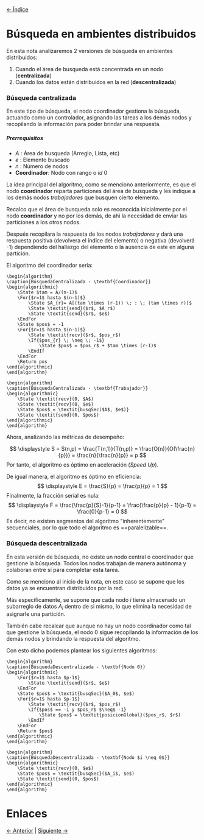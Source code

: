 [<- Índice](../ComputacionDistribuida.md)
# Búsqueda en ambientes distribuidos

En esta nota analizaremos 2 versiones de búsqueda en ambientes distribuidos:

1. Cuando el área de busqueda está concentrada en un nodo (**centralizada**)
2. Cuando los datos están distribuidos en la red (**descentralizada**)

### Búsqueda centralizada

En este tipo de búsqueda, el nodo coordinador gestiona la búsqueda, actuando como un controlador, asignando las tareas a los demás nodos y recopilando la información para poder brindar una respuesta.

##### Prerrequisitos

- $A$ : Área de busqueda (Arreglo, Lista, etc)
- $e$ : Elemento buscado
- $n$ : Número de nodos
- **Coordinador**: Nodo con rango o *id* 0

La idea principal del algoritmo, como se menciono anteriormente, es que el nodo **coordinador** reparta particiones del área de busqueda y les indique a los demás nodos *trabajadores* que busquen cierto elemento.

Recalco que el área de busqueda solo es reconocida inicialmente por el nodo **coordinador** y no por los demás, de ahi la necesidad de enviar las particiones a los otros nodos.

Después recopilara la respuesta de los nodos *trabajadores* y dará una respuesta positiva (devolvera el índice del elemento) o negativa (devolverá -1) dependiendo del hallazgo del elemento o la ausencia de este en alguna partición.

El algoritmo del coordinador sería:

```pseudo
\begin{algorithm}
\caption{BúsquedaCentralizada - \textbf{Coordinador}}
\begin{algorithmic}
	\State $tam = A/(n-1)$
	\For{$r=1$ hasta $(n-1)$}
		\State $A_{r}= A[(tam \times (r-1)) \; : \; (tam \times r)]$
		\State \textit{send}($r$, $A_r$)
		\State \textit{send}($r$, $e$)
    \EndFor
	\State $pos$ = -1
	\For{$r=1$ hasta $(n-1)$}
		\State \textit{recv}($r$, $pos_r$)
		\If{$pos_{r} \; \neq \; -1$}
			\State $pos$ = $pos_r$ + $tam \times (r-1)$
        \EndIf
    \EndFor
	\Return pos
\end{algorithmic}
\end{algorithm}
```

```pseudo
\begin{algorithm}
\caption{BúsquedaCentralizada - \textbf{Trabajador}}
\begin{algorithmic}
	\State \textit{recv}(0, $A$)
	\State \textit{recv}(0, $e$)
	\State $pos$ = \textit{busqSec($A$, $e$)}
	\State \textit{send}(0, $pos$)
\end{algorithmic}
\end{algorithm}
```

Ahora, analizando las métricas de desempeño:

$$
\displaystyle
S = S(n,p) = \frac{T(n,1)}{T(n,p)} = \frac{O(n)}{O(\frac{n}{p})} = \frac{n}{\frac{n}{p}} = p
$$
Por tanto, el algoritmo es óptimo en aceleración (*Speed Up*).

De igual manera, el algoritmo es óptimo en eficiencia:
$$
\displaystyle
E = \frac{S}{p} = \frac{p}{p} = 1
$$
Finalmente, la fracción seríal es nula:
$$
\displaystyle
F = \frac{\frac{p}{S}-1}{p-1} = \frac{\frac{p}{p} - 1}{p-1} = \frac{0}{p-1} = 0
$$
Es decir, no existen segmentos del algoritmo "inherentemente" secuenciales, por lo que todo el algoritmo es ==paralelizable==.

### Búsqueda descentralizada

En esta versión de búsqueda, no existe un nodo central o coordinador que gestione la búsqueda.
Todos los nodos trabajan de manera autónoma y colaboran entre sí para completar esta tarea.

Como se menciono al inicio de la nota, en este caso se supone que los datos ya se encuentran distribuidos por la red.

Más específicamente, se supone que cada nodo $i$ tiene almacenado un subarreglo de datos $A_i$ dentro de si mismo, lo que elimina la necesidad de asignarle una partición.

También cabe recalcar que aunque no hay un nodo coordinador como tal que gestione la búsqueda, el nodo 0 sigue recopilando la información de los demás nodos y brindando la respuesta del algoritmo.

Con esto dicho podemos plantear los siguientes algoritmos:

```pseudo
\begin{algorithm}
\caption{BúsquedaDescentralizada - \textbf{Nodo 0}}
\begin{algorithmic}
	\For{$r=1$ hasta $p-1$}
		\State \textit{send}($r$, $e$)
    \EndFor
    \State $pos$ = \textit{busqSec}($A_0$, $e$)
    \For{$r=1$ hasta $p-1$}
	    \State \textit{recv}($r$, $pos_r$)
	    \If{$pos$ == -1 y $pos_r$ $\neq$ -1}
			\State $pos$ = \textit{posicionGlobal}($pos_r$, $r$)
        \EndIf
    \EndFor
	\Return $pos$
\end{algorithmic}
\end{algorithm}
```

```pseudo
\begin{algorithm}
\caption{BúsquedaDescentralizada - \textbf{Nodo $i \neq 0$}}
\begin{algorithmic}
	\State \textit{recv}(0, $e$)
	\State $pos$ = \textit{busqSec}($A_i$, $e$)
	\State \textit{send}(0, $pos$)
\end{algorithmic}
\end{algorithm}
```

# Enlaces

[<- Anterior](CD_MetricasDesempeno.md) | [Siguiente ->](CD_OrdenamientosDistribuidos.md)